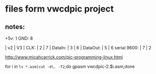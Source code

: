 files form vwcdpic project
==========================

notes:
-----------

+5v: 1
GND: 8

 | v2 | V3 |
CLK: | 2 | 7 |
DataIn: | 3 | 6 |
DataOut: | 5 | 6
serial 9600: | 7 | 2

http://www.micahcarrick.com/pic-programming-linux.html

for i in `ls *.asm|cut -d\. -f2`;do gpasm vwcdpic-2.$i.asm;done

